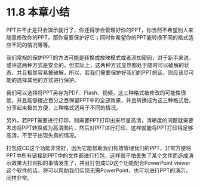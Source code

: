 # 11.8  本章小结

PPT并不止是只会演示就行了，你还得学会管理好你的PPT，你当然不希望别人来随意修改你的PPT，那你需要保护好它；同时你希望你的PPT能转换不同的格式适应不同的情况等等。

我们常规的保护PPT的方法可能是转换成放映模式或者添加密码，对于新手来说，或许这两种方式是安全的，但实际上，这两种方式显然都处于随时可以破解的状态，并且极其容易被破解，所以，若我们需要保护好我们的PPT的话，则应该尽可能的选择其他的方式进行保护。

我们可以选择将PPT另存为PDF、Flash、视频，这三种格式被修改的可能性很低，并且能够接近百分之百保留PPT中的全部效果，并且转换成为这三种格式后，分享起来极其方便，三种格式适用于不同的情况。

另外，若PPT需要进行打印，则需要PPT打印出来尽量高清，清晰度的问题就需要考虑将PPT转换成为高清图片，然后对PPT进行打印，这样就能将PPT打印得足够高清，不至于出现失真的情况。

打包成CD这个功能非常好，因为它能帮助我们有效管理我们的PPT，非常方便将PPT中所有链接到PPT中的文件都进行打包，这样就不怕丢失了某个文件而造成演示效果大打则扣的事情发生了，并且打包成CD这个功能配合PowerPoint viewer这个软件的话，将可以帮助我们实现无需PowerPoint，也可以进行PPT的演示，同样非常。

